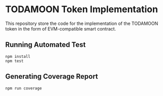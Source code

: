 # TODAMOON Token Implementation

This repository store the code for the implementation of the TODAMOON token in the form of EVM-compatible smart contract.

## Running Automated Test

```
npm install
npm test
```

## Generating Coverage Report

```
npm run coverage
```